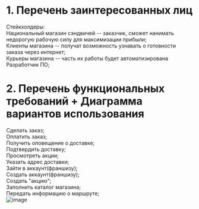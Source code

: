 # 1. Перечень заинтересованных лиц
Стейкхолдеры:   
Национальный магазин сэндвичей -- заказчик, сможет нанимать недорогую рабочую силу для максимизации прибыли;    
Клиенты магазина -- получат возможность узнавать о готовности заказа через интернет;     
Курьеры магазина -- часть их работы будет автоматизирована  
Разработчик ПО;
# 2. Перечень функциональных требований + Диаграмма вариантов использования  
Сделать заказ;  
Оплатить заказ;  
Получить оповещение о доставке;  
Подтвердить доставку;  
Просмотреть акции;  
Указать адрес доставки;  
Зайти в аккаунт(франшизу);  
Создать аккаунт(франшизу);  
Создать "акцию";  
Заполнить каталог магазина;  
Передать информацию о маршруте;  
![image](https://github.com/michigantsev/Architecture/assets/63182310/32189119-56d3-4069-a480-419aa4d2481a)


